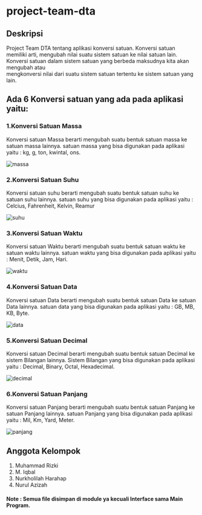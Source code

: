 # project-team-dta
## Deskripsi 
  Project Team DTA tentang aplikasi konversi satuan.
  Konversi satuan memiliki arti, mengubah nilai suatu sistem satuan ke nilai satuan lain.
  Konversi satuan dalam sistem satuan yang berbeda maksudnya kita akan mengubah atau       
  mengkonversi nilai dari suatu sistem satuan tertentu ke sistem satuan yang lain.
## Ada 6 Konversi satuan yang ada pada aplikasi yaitu:
 ### 1.Konversi Satuan Massa
  Konversi satuan Massa berarti mengubah suatu bentuk satuan massa ke satuan massa lainnya. 
  satuan massa yang bisa digunakan pada aplikasi yaitu : kg, g, ton, kwintal, ons.

![massa](https://user-images.githubusercontent.com/89146841/130372190-0c634f41-1285-4a48-9eb7-2a6454271c90.jpg)

 ### 2.Konversi Satuan Suhu
  Konversi satuan suhu berarti mengubah suatu bentuk satuan suhu ke satuan suhu lainnya. 
  satuan suhu yang bisa digunakan pada aplikasi yaitu : Celcius, Fahrenheit, Kelvin, Reamur
  
 ![suhu](https://user-images.githubusercontent.com/89146841/130372194-dd1bd66f-4ab1-4b67-b1d9-e0a3eb869742.jpg)
 
 ### 3.Konversi Satuan Waktu
  Konversi satuan Waktu berarti mengubah suatu bentuk satuan waktu ke satuan waktu lainnya. 
  satuan waktu yang bisa digunakan pada aplikasi yaitu : Menit, Detik, Jam, Hari.

![waktu](https://user-images.githubusercontent.com/89146841/130372211-6b9212ef-7717-4547-ac19-449bba277d4f.jpg)

 ### 4.Konversi Satuan Data
  Konversi satuan Data berarti mengubah suatu bentuk satuan Data ke satuan Data lainnya. 
  satuan data yang bisa digunakan pada aplikasi yaitu : GB, MB, KB, Byte.

![data](https://user-images.githubusercontent.com/89146841/130372304-6086a67b-c88e-4600-a4fb-43b9ad376af6.jpg)

 ### 5.Konversi Satuan Decimal
  Konversi satuan Decimal berarti mengubah suatu bentuk satuan Decimal ke sistem Bilangan lainnya. 
  Sistem Bilangan yang bisa digunakan pada aplikasi yaitu : Decimal, Binary, Octal, Hexadecimal.

![decimal](https://user-images.githubusercontent.com/89146841/130372219-b84053ca-e76d-4279-a71f-f420dafaca8c.jpg)


 ### 6.Konversi Satuan Panjang
  Konversi satuan Panjang berarti mengubah suatu bentuk satuan Panjang ke satuan Panjang lainnya. 
  satuan Panjang yang bisa digunakan pada aplikasi yaitu : Mil, Km, Yard, Meter.

![panjang](https://user-images.githubusercontent.com/89146841/130372310-9f33611a-8631-4f53-ab88-63af732cd867.jpg)


## Anggota Kelompok 
1. Muhammad Rizki
2. M. Iqbal
3. Nurkholilah Harahap
4. Nurul Azizah
#### Note : Semua file disimpan di module ya kecuali Interface sama Main Program.


